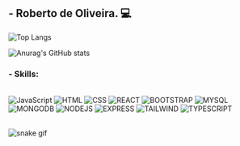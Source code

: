 ## - Roberto de Oliveira. 💻

![Top Langs](https://github-readme-stats.vercel.app/api/top-langs/?username=Popotomimi&hide=html)

![Anurag's GitHub stats](https://github-readme-stats.vercel.app/api?username=Popotomimi&show_icons=true&theme=dark)

### - Skills:

<div style="display: inline_block"><br/>
    <img aling="center" alt="JavaScript" src="https://img.shields.io/badge/JavaScript-F7DF1E?style=for-the-badge&logo=javascript&logoColor=black" />
    <img aling="center" alt="HTML" src="https://img.shields.io/badge/HTML5-E34F26?style=for-the-badge&logo=html5&logoColor=white" />
    <img aling="center" alt="CSS" src="https://img.shields.io/badge/CSS3-1572B6?style=for-the-badge&logo=css3&logoColor=white" />
    <img aling="center" alt="REACT" src="https://img.shields.io/badge/React-20232A?style=for-the-badge&logo=react&logoColor=61DAFB" />
    <img aling="center" alt="BOOTSTRAP" src="https://img.shields.io/badge/Bootstrap-563D7C?style=for-the-badge&logo=bootstrap&logoColor=white" />
    <img aling="center" alt="MYSQL" src="https://img.shields.io/badge/MySQL-005C84?style=for-the-badge&logo=mysql&logoColor=white" />
    <img aling="center" alt="MONGODB" src="https://img.shields.io/badge/MongoDB-4EA94B?style=for-the-badge&logo=mongodb&logoColor=white" />
    <img aling="center" alt="NODEJS" src="https://img.shields.io/badge/Node.js-43853D?style=for-the-badge&logo=node.js&logoColor=white" />
    <img aling="center" alt="EXPRESS" src="https://img.shields.io/badge/Express.js-404D59?style=for-the-badge" />
    <img aling="center" alt="TAILWIND" src="https://img.shields.io/badge/Tailwind_CSS-38B2AC?style=for-the-badge&logo=tailwind-css&logoColor=white" />
    <img aling="center" alt="TYPESCRIPT" src="https://img.shields.io/badge/TypeScript-007ACC?style=for-the-badge&logo=typescript&logoColor=white" />
    
</div> <br/>

![snake gif](https://github.com/popotomimi/popotmimi/blob/output/github-contribution-grid-snake.svg)
